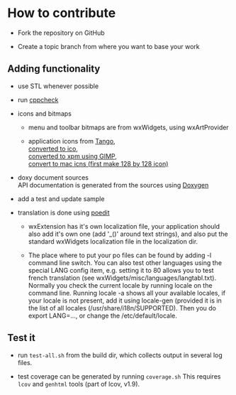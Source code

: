 # How to contribute

- Fork the repository on GitHub

- Create a topic branch from where you want to base your work

## Adding functionality

- use STL whenever possible 

- run [cppcheck](http://cppcheck.sourceforge.net/)

- icons and bitmaps
  - menu and toolbar bitmaps are from wxWidgets, using wxArtProvider

  - application icons from [Tango](http://tango.freedesktop.org/Tango_Desktop_Project),   
  [converted to ico](http://www.convertico.com/),   
  [converted to xpm using GIMP](http://www.gimp.org/),   
  [convert to mac icns (first make 128 by 128 icon)](http://iconverticons.com/)

- doxy document sources  
  API documentation is generated from the sources 
  using [Doxygen](http://www.stack.nl/~dimitri/doxygen/)
  
- add a test and update sample
 
- translation is done using [poedit](http://www.poedit.net/)    
  - wxExtension has it's own localization file, your application should
    also add it's own one (add '_()' around text strings), 
    and also put the standard wxWidgets localization file
    in the localization dir.  

  - The place where to put your po files can be found by adding -l command line switch.
    You can also test other languages using the special LANG config item,
    e.g. setting it to 80 allows you to test french translation
    (see wxWidgets/misc/languages/langtabl.txt).
    Normally you check the current locale by running locale on the
    command line. Running locale -a shows all your available locales, if your
    locale is not present, add it using locale-gen (provided it is in 
    the list of all locales (/usr/share/i18n/SUPPORTED).
    Then you do export LANG=..., or change the /etc/default/locale.
    
## Test it

- run `test-all.sh` from the build dir, which collects output in several log files. 

- test coverage can be generated by running `coverage.sh`
  This requires `lcov` and `genhtml` tools (part of lcov, v1.9).
    
